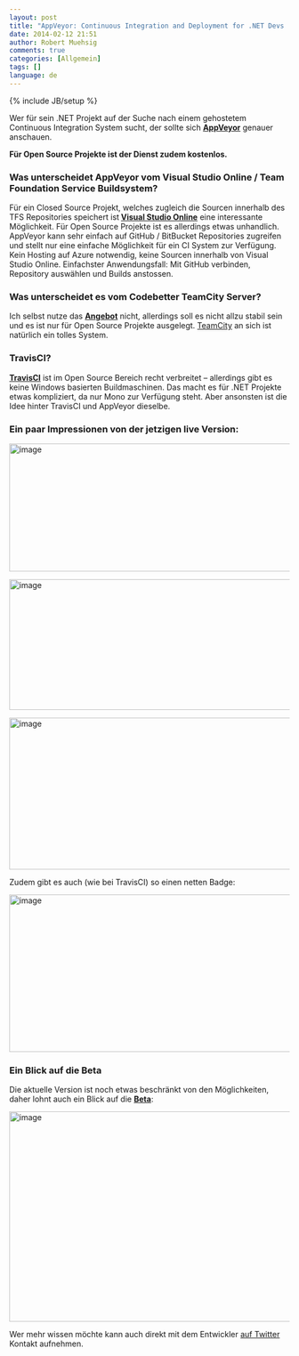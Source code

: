 ```yaml
---
layout: post
title: "AppVeyor: Continuous Integration and Deployment for .NET Devs  - TravisCI für .NET Devs"
date: 2014-02-12 21:51
author: Robert Muehsig
comments: true
categories: [Allgemein]
tags: []
language: de
---
```

{% include JB/setup %}
<p>Wer für sein .NET Projekt auf der Suche nach einem gehostetem Continuous Integration System sucht, der sollte sich <a href="http://www.appveyor.com/"><strong>AppVeyor</strong></a> genauer anschauen.</p> <p><strong>Für Open Source Projekte ist der Dienst zudem kostenlos.</strong></p> <h3>Was unterscheidet AppVeyor vom Visual Studio Online / Team Foundation Service Buildsystem?</h3> <p>Für ein Closed Source Projekt, welches zugleich die Sourcen innerhalb des TFS Repositories speichert ist<strong> </strong><a href="http://www.visualstudio.com/"><strong>Visual Studio Online</strong></a> eine interessante Möglichkeit. Für Open Source Projekte ist es allerdings etwas unhandlich. AppVeyor kann sehr einfach auf GitHub / BitBucket Repositories zugreifen und stellt nur eine einfache Möglichkeit für ein CI System zur Verfügung. Kein Hosting auf Azure notwendig, keine Sourcen innerhalb von Visual Studio Online. Einfachster Anwendungsfall: Mit GitHub verbinden, Repository auswählen und Builds anstossen.</p> <h3>Was unterscheidet es vom Codebetter TeamCity Server?</h3> <p>Ich selbst nutze das <a href="http://codebetter.com/codebetter-ci/"><strong>Angebot</strong></a> nicht, allerdings soll es nicht allzu stabil sein und es ist nur für Open Source Projekte ausgelegt. <a href="http://blog.codeinside.eu/?s=teamcity">TeamCity</a> an sich ist natürlich ein tolles System.</p> <h3>TravisCI?</h3> <p><a href="https://travis-ci.org/"><strong>TravisCI</strong></a> ist im Open Source Bereich recht verbreitet – allerdings gibt es keine Windows basierten Buildmaschinen. Das macht es für .NET Projekte etwas kompliziert, da nur Mono zur Verfügung steht. Aber ansonsten ist die Idee hinter TravisCI und AppVeyor dieselbe.</p> <h3>Ein paar Impressionen von der jetzigen live Version:</h3> <p><a href="{{BASE_PATH}}/assets/wp-images-de/image1991.png"><img title="image" style="border-top: 0px; border-right: 0px; background-image: none; border-bottom: 0px; padding-top: 0px; padding-left: 0px; border-left: 0px; display: inline; padding-right: 0px" border="0" alt="image" src="{{BASE_PATH}}/assets/wp-images-de/image_thumb1127.png" width="570" height="230"></a></p> <p><a href="{{BASE_PATH}}/assets/wp-images-de/image1992.png"><img title="image" style="border-top: 0px; border-right: 0px; background-image: none; border-bottom: 0px; padding-top: 0px; padding-left: 0px; border-left: 0px; display: inline; padding-right: 0px" border="0" alt="image" src="{{BASE_PATH}}/assets/wp-images-de/image_thumb1128.png" width="570" height="235"></a></p> <p><a href="{{BASE_PATH}}/assets/wp-images-de/image1993.png"><img title="image" style="border-top: 0px; border-right: 0px; background-image: none; border-bottom: 0px; padding-top: 0px; padding-left: 0px; border-left: 0px; display: inline; padding-right: 0px" border="0" alt="image" src="{{BASE_PATH}}/assets/wp-images-de/image_thumb1129.png" width="570" height="273"></a></p> <p>Zudem gibt es auch (wie bei TravisCI) so einen netten Badge:</p> <p><a href="{{BASE_PATH}}/assets/wp-images-de/image1994.png"><img title="image" style="border-top: 0px; border-right: 0px; background-image: none; border-bottom: 0px; padding-top: 0px; padding-left: 0px; border-left: 0px; display: inline; padding-right: 0px" border="0" alt="image" src="{{BASE_PATH}}/assets/wp-images-de/image_thumb1130.png" width="570" height="283"></a></p> <h3>Ein Blick auf die Beta</h3> <p>Die aktuelle Version ist noch etwas beschränkt von den Möglichkeiten, daher lohnt auch ein Blick auf die <a href="https://ci-beta.appveyor.com"><strong>Beta</strong></a>:</p> <p><a href="{{BASE_PATH}}/assets/wp-images-de/image1995.png"><img title="image" style="border-top: 0px; border-right: 0px; background-image: none; border-bottom: 0px; padding-top: 0px; padding-left: 0px; border-left: 0px; display: inline; padding-right: 0px" border="0" alt="image" src="{{BASE_PATH}}/assets/wp-images-de/image_thumb1131.png" width="570" height="378"></a></p> <p>Wer mehr wissen möchte kann auch direkt mit dem Entwickler <a href="https://twitter.com/appveyor">auf Twitter</a> Kontakt aufnehmen.</p>
